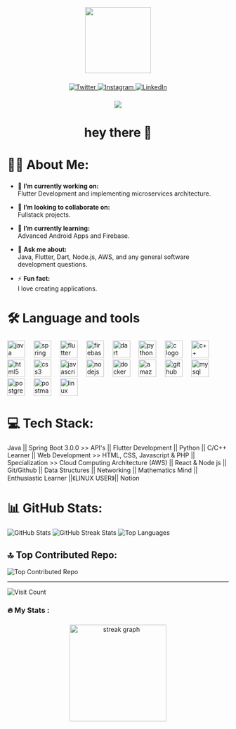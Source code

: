 <div align="center">
  <img height="150" src="https://camo.githubusercontent.com/62da68eb62b1e5f175f7d1f0191dd89a653d7908feb22d37d4a0ab07365d6791/68747470733a2f2f6d656469612e67697068792e636f6d2f6d656469612f4d3967624264396e6244724f5475314d71782f67697068792e676966"  />
</div>

###

<div align="center">
  <a href="https://twitter.com/akshay_tyagi03">
    <img src="https://img.shields.io/badge/Twitter-%231DA1F2.svg?logo=Twitter&logoColor=white" alt="Twitter" />
  </a>
  <a href="https://www.instagram.com/akshay_tyagi03">
    <img src="https://img.shields.io/badge/Instagram-%23E4405F.svg?logo=Instagram&logoColor=white" alt="Instagram" />
  </a>
  <a href="https://www.linkedin.com/in/akshaytyagi11092004/">
    <img src="https://img.shields.io/badge/LinkedIn-%230077B5.svg?logo=linkedin&logoColor=white" alt="LinkedIn" />
  </a>
</div>

###

<div align="center">
  <img src="https://visitor-badge.laobi.icu/badge?page_id=kakshaytyagi&"  />
</div>

###

<h1 align="center">hey there 👋</h1>

###

<h1 align="left">👩‍💻 About Me:
</h1>

###

- 🔭 **I’m currently working on:**
  <br>Flutter Development and implementing microservices architecture.<br>

- 👯 **I’m looking to collaborate on:**<br>
  Fullstack projects.<br>

- 🌱 **I’m currently learning:**
  <br>Advanced Android Apps and Firebase.<br>

- 💬 **Ask me about:**
  <br>Java, Flutter, Dart, Node.js, AWS, and any general software development questions.<br>

- ⚡ **Fun fact:**
  <br>I love creating applications.<br>
  
###

<h1 align="left">🛠 Language and tools</h1>

###

<div align="left">
  <img src="https://cdn.jsdelivr.net/gh/devicons/devicon/icons/java/java-original-wordmark.svg" height="40" alt="java logo"  />
  <img width="12" />
  <img src="https://cdn.jsdelivr.net/gh/devicons/devicon/icons/spring/spring-original-wordmark.svg" height="40" alt="spring boot logo"  />
  <img width="12" />
  <img src="https://cdn.jsdelivr.net/gh/devicons/devicon/icons/flutter/flutter-original.svg" height="40" alt="flutter logo"  />
  <img width="12" />
  <img src="https://cdn.jsdelivr.net/gh/devicons/devicon/icons/firebase/firebase-plain-wordmark.svg" height="40" alt="firebase logo"  />
  <img width="12" />
  <img src="https://cdn.jsdelivr.net/gh/devicons/devicon/icons/dart/dart-original-wordmark.svg" height="40" alt="dart logo"  />
  <img width="12" />
  <img src="https://cdn.jsdelivr.net/gh/devicons/devicon/icons/python/python-original-wordmark.svg" height="40" alt="python logo"  />
  <img width="12" />
  <img src="https://cdn.jsdelivr.net/gh/devicons/devicon/icons/c/c-original.svg" height="40" alt="c logo"  />
  <img width="12" />
  <img src="https://cdn.jsdelivr.net/gh/devicons/devicon/icons/cplusplus/cplusplus-original.svg" height="40" alt="c++ logo"  />
  <img width="12" />
  <img src="https://cdn.jsdelivr.net/gh/devicons/devicon/icons/html5/html5-original-wordmark.svg" height="40" alt="html5 logo"  />
  <img width="12" />
  <img src="https://cdn.jsdelivr.net/gh/devicons/devicon/icons/css3/css3-original-wordmark.svg" height="40" alt="css3 logo"  />
  <img width="12" />
  <img src="https://cdn.jsdelivr.net/gh/devicons/devicon/icons/javascript/javascript-original.svg" height="40" alt="javascript logo"  />
  <img width="12" />
  <img src="https://cdn.jsdelivr.net/gh/devicons/devicon/icons/nodejs/nodejs-original-wordmark.svg" height="40" alt="nodejs logo"  />
  <img width="12" />
  <img src="https://cdn.jsdelivr.net/gh/devicons/devicon/icons/docker/docker-plain-wordmark.svg" height="40" alt="docker logo"  />
  <img width="12" />
  <img src="https://cdn.jsdelivr.net/gh/devicons/devicon/icons/amazonwebservices/amazonwebservices-original.svg" height="40" alt="amazonwebservices logo"  />
  <img width="12" />
  <img src="https://cdn.jsdelivr.net/gh/devicons/devicon/icons/github/github-original-wordmark.svg" height="40" alt="github logo"  />
  <img width="12" />
  <img src="https://cdn.jsdelivr.net/gh/devicons/devicon/icons/mysql/mysql-original-wordmark.svg" height="40" alt="mysql logo"  />
  <img width="12" />
  <img src="https://cdn.jsdelivr.net/gh/devicons/devicon/icons/postgresql/postgresql-original-wordmark.svg" height="40" alt="postgresql logo"  />
  <img width="12" />
  <img src="https://www.vectorlogo.zone/logos/getpostman/getpostman-icon.svg" height="40" alt="postman logo"  />
  <img width="12" />
  <img src="https://cdn.jsdelivr.net/gh/devicons/devicon/icons/linux/linux-original.svg" height="40" alt="linux logo"  />
</div>


###

# 💻 Tech Stack:

Java || Spring Boot 3.0.0 >> API's || Flutter Development || Python || C/C++ Learner || Web Development >> HTML, CSS, Javascript & PHP || Specialization >> Cloud Computing Architecture (AWS) || React & Node js || Git/Github || Data Structures || Networking || Mathematics Mind || Enthusiastic Learner ||《LINUX USER》|| Notion

# 📊 GitHub Stats:

![GitHub Stats](https://github-readme-stats.vercel.app/api?username=nwaliaez&theme=dark&hide_border=false&include_all_commits=false&count_private=false)
![GitHub Streak Stats](https://github-readme-streak-stats.herokuapp.com/?user=nwaliaez&theme=dark&hide_border=false)
![Top Languages](https://github-readme-stats.vercel.app/api/top-langs/?username=nwaliaez&theme=dark&hide_border=false&include_all_commits=false&count_private=false&layout=compact)

## 🔝 Top Contributed Repo:

![Top Contributed Repo](https://github-contributor-stats.vercel.app/api?username=nwaliaez&limit=5&theme=tokyonight&combine_all_yearly_contributions=true)

---
![Visit Count](https://visitcount.itsvg.in/api?id=nwaliaez&icon=0&color=0)


<h3 align="left">🔥   My Stats :</h3>

###

<div align="center">
  <img src="https://streak-stats.demolab.com?user=kakshaytyagi&locale=en&mode=daily&theme=dark&hide_border=false&border_radius=5&order=3" height="220" alt="streak graph"  />
</div>

###
